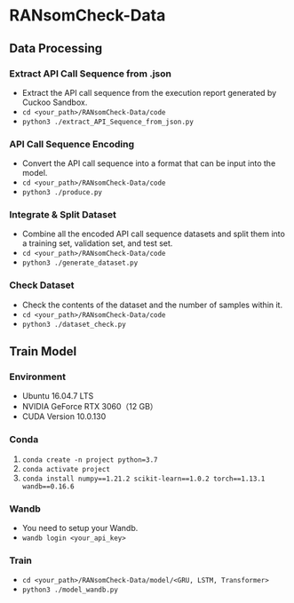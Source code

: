 # RANsomCheck-Data
## Data Processing
### Extract API Call Sequence from .json
- Extract the API call sequence from the execution report generated by Cuckoo Sandbox.
- `cd <your_path>/RANsomCheck-Data/code`
- `python3 ./extract_API_Sequence_from_json.py`

### API Call Sequence Encoding
- Convert the API call sequence into a format that can be input into the model.
- `cd <your_path>/RANsomCheck-Data/code`
- `python3 ./produce.py`

### Integrate & Split Dataset
- Combine all the encoded API call sequence datasets and split them into a training set, validation set, and test set.
- `cd <your_path>/RANsomCheck-Data/code`
- `python3 ./generate_dataset.py`

### Check Dataset
- Check the contents of the dataset and the number of samples within it.
- `cd <your_path>/RANsomCheck-Data/code`
- `python3 ./dataset_check.py`

## Train Model
### Environment
- Ubuntu 16.04.7 LTS
- NVIDIA GeForce RTX 3060（12 GB）
- CUDA Version 10.0.130

### Conda
1. `conda create -n project python=3.7`
2. `conda activate project`
3. `conda install numpy==1.21.2 scikit-learn==1.0.2 torch==1.13.1 wandb==0.16.6`

### Wandb
- You need to setup your Wandb.
- `wandb login <your_api_key>`

### Train
- `cd <your_path>/RANsomCheck-Data/model/<GRU, LSTM, Transformer>`
- `python3 ./model_wandb.py`
